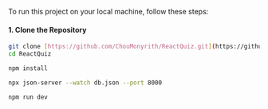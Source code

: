 To run this project on your local machine, follow these steps:

#### 1. Clone the Repository
```bash
git clone [https://github.com/ChouMonyrith/ReactQuiz.git](https://github.com/ChouMonyrith/ReactQuiz.git)
cd ReactQuiz

npm install

npx json-server --watch db.json --port 8000

npm run dev
